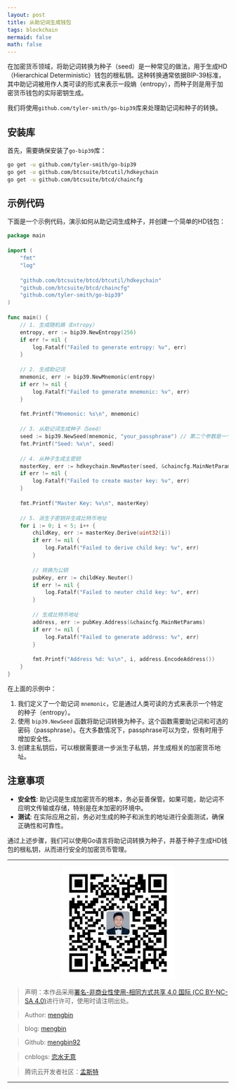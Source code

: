 ```yaml
---
layout: post
title: 从助记词生成钱包
tags: blockchain
mermaid: false
math: false
---  
```


在加密货币领域，将助记词转换为种子（seed）是一种常见的做法，用于生成HD（Hierarchical Deterministic）钱包的根私钥。这种转换通常依据BIP-39标准，其中助记词被用作人类可读的形式来表示一段熵（entropy），而种子则是用于加密货币钱包的实际密钥生成。

我们将使用`github.com/tyler-smith/go-bip39`库来处理助记词和种子的转换。

## 安装库

首先，需要确保安装了`go-bip39`库：

```bash
go get -u github.com/tyler-smith/go-bip39
go get -u github.com/btcsuite/btcutil/hdkeychain
go get -u github.com/btcsuite/btcd/chaincfg
```

## 示例代码

下面是一个示例代码，演示如何从助记词生成种子，并创建一个简单的HD钱包：

```go
package main

import (
	"fmt"
	"log"

	"github.com/btcsuite/btcd/btcutil/hdkeychain"
	"github.com/btcsuite/btcd/chaincfg"
	"github.com/tyler-smith/go-bip39"
)

func main() {
    // 1. 生成随机熵（Entropy）
	entropy, err := bip39.NewEntropy(256)
	if err != nil {
		log.Fatalf("Failed to generate entropy: %v", err)
	}

	// 2. 生成助记词
	mnemonic, err := bip39.NewMnemonic(entropy)
	if err != nil {
		log.Fatalf("Failed to generate mnemonic: %v", err)
	}

	fmt.Printf("Mnemonic: %s\n", mnemonic)

	// 3. 从助记词生成种子（Seed）
	seed := bip39.NewSeed(mnemonic, "your_passphrase") // 第二个参数是一个可选的密码短语
	fmt.Printf("Seed: %x\n", seed)

	// 4. 从种子生成主密钥
	masterKey, err := hdkeychain.NewMaster(seed, &chaincfg.MainNetParams)
	if err != nil {
		log.Fatalf("Failed to create master key: %v", err)
	}

	fmt.Printf("Master Key: %v\n", masterKey)

	// 5. 派生子密钥并生成比特币地址
	for i := 0; i < 5; i++ {
		childKey, err := masterKey.Derive(uint32(i))
		if err != nil {
			log.Fatalf("Failed to derive child key: %v", err)
		}

		// 转换为公钥
		pubKey, err := childKey.Neuter()
		if err != nil {
			log.Fatalf("Failed to neuter child key: %v", err)
		}

		// 生成比特币地址
		address, err := pubKey.Address(&chaincfg.MainNetParams)
		if err != nil {
			log.Fatalf("Failed to generate address: %v", err)
		}

		fmt.Printf("Address %d: %s\n", i, address.EncodeAddress())
	}
}
```

在上面的示例中：

1. 我们定义了一个助记词 `mnemonic`，它是通过人类可读的方式来表示一个特定的种子（entropy）。
2. 使用 `bip39.NewSeed` 函数将助记词转换为种子。这个函数需要助记词和可选的密码（passphrase）。在大多数情况下，passphrase可以为空，但有时用于增加安全性。
3. 创建主私钥后，可以根据需要进一步派生子私钥，并生成相关的加密货币地址。

## 注意事项

- **安全性**: 助记词是生成加密货币的根本，务必妥善保管。如果可能，助记词不应明文传输或存储，特别是在未加密的环境中。
- **测试**: 在实际应用之前，务必对生成的种子和派生的地址进行全面测试，确保正确性和可靠性。

通过上述步骤，我们可以使用Go语言将助记词转换为种子，并基于种子生成HD钱包的根私钥，从而进行安全的加密货币管理。  

---

<div align="center">
  <img src="../img/qrcode_wechat.jpg" alt="孟斯特">
</div>

> 声明：本作品采用[署名-非商业性使用-相同方式共享 4.0 国际 (CC BY-NC-SA 4.0)](https://creativecommons.org/licenses/by-nc-sa/4.0/deed.zh)进行许可，使用时请注明出处。  

> Author: [mengbin](mengbin1992@outlook.com)  

> blog: [mengbin](https://mengbin.top)  

> Github: [mengbin92](https://mengbin92.github.io/)  

> cnblogs: [恋水无意](https://www.cnblogs.com/lianshuiwuyi/)  

> 腾讯云开发者社区：[孟斯特](https://cloud.tencent.com/developer/user/6649301)  

---
